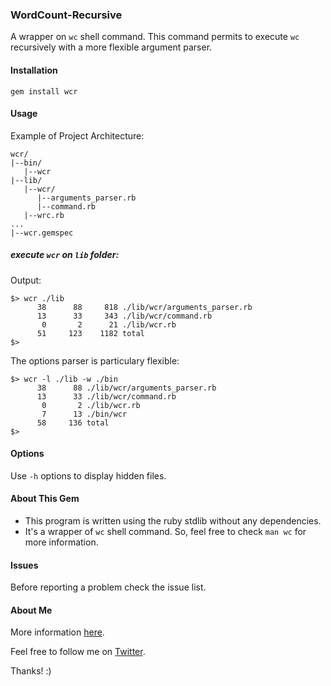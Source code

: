 ### WordCount-Recursive

A wrapper on `wc` shell command. This command permits to execute `wc` recursively with a more flexible argument parser.

#### Installation

`gem install wcr`

#### Usage

Example of Project Architecture:

```text
wcr/
|--bin/
   |--wcr
|--lib/
   |--wcr/
      |--arguments_parser.rb
      |--command.rb
   |--wrc.rb
...
|--wcr.gemspec
```

##### execute `wcr` on `lib` folder:

Output:

```shell
$> wcr ./lib 
      38      88     818 ./lib/wcr/arguments_parser.rb
      13      33     343 ./lib/wcr/command.rb
       0       2      21 ./lib/wcr.rb
      51     123    1182 total
$>
```

The options parser is particulary flexible:

```shell
$> wcr -l ./lib -w ./bin
      38      88 ./lib/wcr/arguments_parser.rb
      13      33 ./lib/wcr/command.rb
       0       2 ./lib/wcr.rb
       7      13 ./bin/wcr
      58     136 total
$>
```

#### Options

Use `-h` options to display hidden files.

#### About This Gem

- This program is written using the ruby stdlib without any dependencies.
- It's a wrapper of `wc` shell command. So, feel free to check `man wc` for more information.

#### Issues

Before reporting a problem check the issue list.

#### About Me

More information [here](https://www.linkedin.com/pub/mehdi-farsi/48/ba9/336).

Feel free to follow me on [Twitter](https://twitter.com/farsi_mehdi).

Thanks! :)
